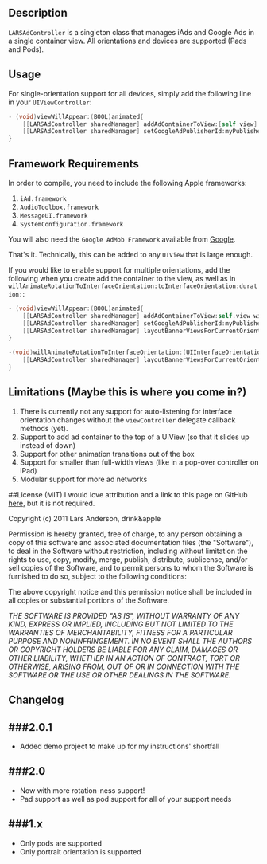 ## Description
`LARSAdController` is a singleton class that manages iAds and Google Ads in a single container view.  All orientations and devices are supported (Pads and Pods).

## Usage
For single-orientation support for all devices, simply add the following line in your `UIViewController`:

``` objective-c
- (void)viewWillAppear:(BOOL)animated{
    [[LARSAdController sharedManager] addAdContainerToView:[self view] withViewController:self];
    [[LARSAdController sharedManager] setGoogleAdPublisherId:myPublisherId]; //change publisher id unless you want me to have your monies (only once per singleton, though)
}
```

## Framework Requirements
In order to compile, you need to include the following Apple frameworks:

  1. `iAd.framework`
  2. `AudioToolbox.framework`
  3. `MessageUI.framework`
  4. `SystemConfiguration.framework`

You will also need the `Google AdMob Framework` available from [Google](http://admob.com).

That's it.  Technically, this can be added to any `UIView` that is large enough.

If you would like to enable support for multiple orientations, add the following when you create add the container to the view, as well as in `willAnimateRotationToInterfaceOrientation:toInterfaceOrientation:duration:`:

``` objective-c
- (void)viewWillAppear:(BOOL)animated{
    [[LARSAdController sharedManager] addAdContainerToView:self.view withParentViewController:self];
    [[LARSAdController sharedManager] setGoogleAdPublisherId:myPublisherId];
    [[LARSAdController sharedManager] layoutBannerViewsForCurrentOrientation:self.interfaceOrientation];
}

-(void)willAnimateRotationToInterfaceOrientation:(UIInterfaceOrientation)toInterfaceOrientation duration:(NSTimeInterval)duration{
    [[LARSAdController sharedManager] layoutBannerViewsForCurrentOrientation:toInterfaceOrientation];
}
```

## Limitations (Maybe this is where you come in?)

  1. There is currently not any support for auto-listening for interface orientation changes without the `viewController` delegate callback methods (yet).
  2. Support to add ad container to the top of a UIView (so that it slides up instead of down)
  3. Support for other animation transitions out of the box
  4. Support for smaller than full-width views (like in a pop-over controller on iPad)
  5. Modular support for more ad networks

##License (MIT)
I would love attribution and a link to this page on GitHub [here](https://github.com/larsacus/LARSAdController), but it is not required.

Copyright (c) 2011 Lars Anderson, drink&apple

Permission is hereby granted, free of charge, to any person obtaining a copy of this software and associated documentation files (the "Software"), to deal in the Software without restriction, including without limitation the rights to use, copy, modify, merge, publish, distribute, sublicense, and/or sell copies of the Software, and to permit persons to whom the Software is furnished to do so, subject to the following conditions:

The above copyright notice and this permission notice shall be included in all copies or substantial portions of the Software.

*THE SOFTWARE IS PROVIDED "AS IS", WITHOUT WARRANTY OF ANY KIND, EXPRESS OR IMPLIED, INCLUDING BUT NOT LIMITED TO THE WARRANTIES OF MERCHANTABILITY, FITNESS FOR A PARTICULAR PURPOSE AND NONINFRINGEMENT. IN NO EVENT SHALL THE AUTHORS OR COPYRIGHT HOLDERS BE LIABLE FOR ANY CLAIM, DAMAGES OR OTHER LIABILITY, WHETHER IN AN ACTION OF CONTRACT, TORT OR OTHERWISE, ARISING FROM, OUT OF OR IN CONNECTION WITH THE SOFTWARE OR THE USE OR OTHER DEALINGS IN THE SOFTWARE.*

## Changelog
###2.0.1
-----
- Added demo project to make up for my instructions' shortfall

###2.0
-----
- Now with more rotation-ness support!
- Pad support as well as pod support for all of your support needs

###1.x
---
- Only pods are supported
- Only portrait orientation is supported